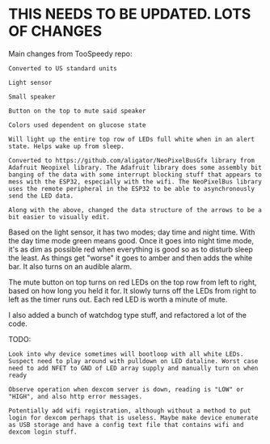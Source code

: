 
# THIS NEEDS TO BE UPDATED. LOTS OF CHANGES

Main changes from TooSpeedy repo:
  
  	Converted to US standard units
  
  	Light sensor
  
  	Small speaker
  
  	Button on the top to mute said speaker
  
  	Colors used dependent on glucose state
  
  	Will light up the entire top row of LEDs full white when in an alert state. Helps wake up from sleep.

    Converted to https://github.com/aligator/NeoPixelBusGfx library from Adafruit Neopixel library. The Adafruit library does some assembly bit banging of the data with some interrupt blocking stuff that appears to mess with the ESP32, especially with the wifi. The NeoPixelBus library uses the remote peripheral in the ESP32 to be able to asynchronously send the LED data. 

    Along with the above, changed the data structure of the arrows to be a bit easier to visually edit.

Based on the light sensor, it  has two modes; day time and night time. With the day time mode green means good. Once it goes into night time mode, it's as dim as possible red when everything is good so as to disturb sleep the least. As things get "worse" it goes to amber and then adds the white bar. It also turns on an audible alarm.

The mute button on top turns on red LEDs on the top row from left to right, based on how long you held it for. It slowly turns off the LEDs from right to left as the timer runs out. Each red LED is worth a minute of mute.

I also added a bunch of watchdog type stuff, and refactored a lot of the code.

TODO:

    Look into why device sometimes will bootloop with all white LEDs. Suspect need to play around with pulldown on LED dataline. Worst case need to add NFET to GND of LED array supply and manually turn on when ready 

    Observe operation when dexcom server is down, reading is "LOW" or "HIGH", and also http error messages.

    Potentially add wifi registration, although without a method to put login for dexcom perhaps that is useless. Maybe make device enumerate as USB storage and have a config text file that contains wifi and dexcom login stuff. 
